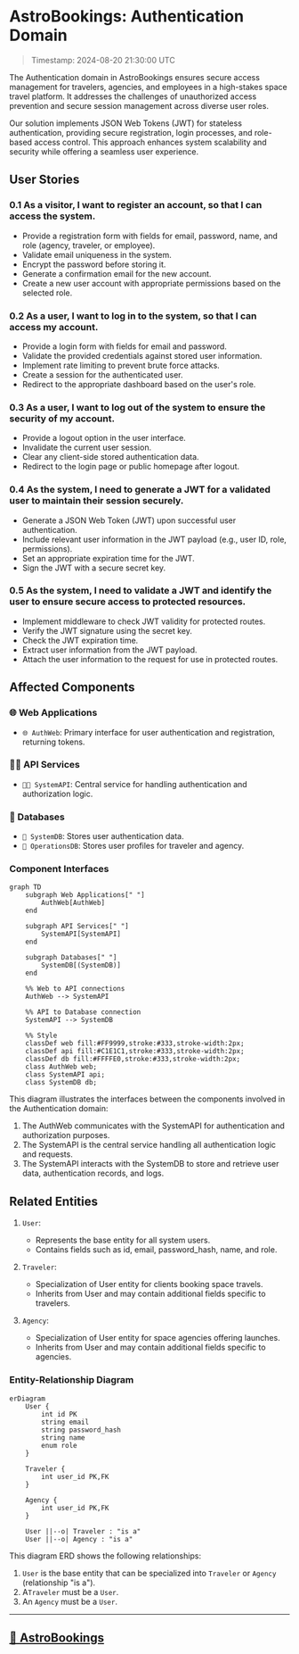 # AstroBookings: Authentication Domain

> Timestamp: 2024-08-20 21:30:00 UTC

The Authentication domain in AstroBookings ensures secure access management for travelers, agencies, and employees in a high-stakes space travel platform. It addresses the challenges of unauthorized access prevention and secure session management across diverse user roles.

Our solution implements JSON Web Tokens (JWT) for stateless authentication, providing secure registration, login processes, and role-based access control. This approach enhances system scalability and security while offering a seamless user experience.

## User Stories

### 0.1 As a visitor, I want to register an account, so that I can access the system.

- Provide a registration form with fields for email, password, name, and role (agency, traveler, or employee).
- Validate email uniqueness in the system.
- Encrypt the password before storing it.
- Generate a confirmation email for the new account.
- Create a new user account with appropriate permissions based on the selected role.

### 0.2 As a user, I want to log in to the system, so that I can access my account.

- Provide a login form with fields for email and password.
- Validate the provided credentials against stored user information.
- Implement rate limiting to prevent brute force attacks.
- Create a session for the authenticated user.
- Redirect to the appropriate dashboard based on the user's role.

### 0.3 As a user, I want to log out of the system to ensure the security of my account.

- Provide a logout option in the user interface.
- Invalidate the current user session.
- Clear any client-side stored authentication data.
- Redirect to the login page or public homepage after logout.

### 0.4 As the system, I need to generate a JWT for a validated user to maintain their session securely.

- Generate a JSON Web Token (JWT) upon successful user authentication.
- Include relevant user information in the JWT payload (e.g., user ID, role, permissions).
- Set an appropriate expiration time for the JWT.
- Sign the JWT with a secure secret key.

### 0.5 As the system, I need to validate a JWT and identify the user to ensure secure access to protected resources.

- Implement middleware to check JWT validity for protected routes.
- Verify the JWT signature using the secret key.
- Check the JWT expiration time.
- Extract user information from the JWT payload.
- Attach the user information to the request for use in protected routes.

## Affected Components

### 🌐 Web Applications

- `🌐 AuthWeb`: Primary interface for user authentication and registration, returning tokens.

### 🧑‍💼 API Services

- `🧑‍💼 SystemAPI`: Central service for handling authentication and authorization logic.

### 📇 Databases

- `📇 SystemDB`: Stores user authentication data.
- `📇 OperationsDB`: Stores user profiles for traveler and agency.

### Component Interfaces

```mermaid
graph TD
    subgraph Web Applications[" "]
        AuthWeb[AuthWeb]
    end

    subgraph API Services[" "]
        SystemAPI[SystemAPI]
    end

    subgraph Databases[" "]
        SystemDB[(SystemDB)]
    end

    %% Web to API connections
    AuthWeb --> SystemAPI

    %% API to Database connection
    SystemAPI --> SystemDB

    %% Style
    classDef web fill:#FF9999,stroke:#333,stroke-width:2px;
    classDef api fill:#C1E1C1,stroke:#333,stroke-width:2px;
    classDef db fill:#FFFFE0,stroke:#333,stroke-width:2px;
    class AuthWeb web;
    class SystemAPI api;
    class SystemDB db;
```

This diagram illustrates the interfaces between the components involved in the Authentication domain:

1. The AuthWeb communicates with the SystemAPI for authentication and authorization purposes.
2. The SystemAPI is the central service handling all authentication logic and requests.
3. The SystemAPI interacts with the SystemDB to store and retrieve user data, authentication records, and logs.

## Related Entities

1. `User`:

   - Represents the base entity for all system users.
   - Contains fields such as id, email, password_hash, name, and role.

2. `Traveler`:

   - Specialization of User entity for clients booking space travels.
   - Inherits from User and may contain additional fields specific to travelers.

3. `Agency`:

   - Specialization of User entity for space agencies offering launches.
   - Inherits from User and may contain additional fields specific to agencies.

### Entity-Relationship Diagram

```mermaid
erDiagram
    User {
        int id PK
        string email
        string password_hash
        string name
        enum role
    }

    Traveler {
        int user_id PK,FK
    }

    Agency {
        int user_id PK,FK
    }

    User ||--o| Traveler : "is a"
    User ||--o| Agency : "is a"

```

This diagram ERD shows the following relationships:

1. `User` is the base entity that can be specialized into `Traveler` or `Agency` (relationship "is a").
2. A`Traveler` must be a `User`.
3. An `Agency` must be a `User`.

---

## [🚀 AstroBookings](https://github.com/AstroBookings)
